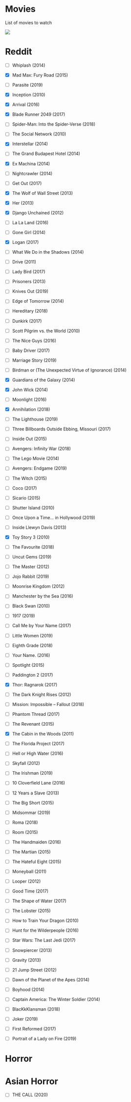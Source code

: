# Movies
List of movies to watch

![](https://i.imgur.com/VgRJuGq.png)

# Reddit
- [ ] Whiplash (2014)

- [x] Mad Max: Fury Road (2015)

- [ ] Parasite (2019)

- [x] Inception (2010)

- [x] Arrival (2016)

- [x] Blade Runner 2049 (2017)

- [ ] Spider-Man: Into the Spider-Verse (2018)

- [ ] The Social Network (2010)

- [x] Interstellar (2014)

- [ ] The Grand Budapest Hotel (2014)

- [x] Ex Machina (2014)

- [ ] Nightcrawler (2014)

- [ ] Get Out (2017)

- [x] The Wolf of Wall Street (2013)

- [x] Her (2013)

- [x] Django Unchained (2012)

- [ ] La La Land (2016)

- [ ] Gone Girl (2014)

- [x] Logan (2017)

- [ ] What We Do in the Shadows (2014)

- [ ] Drive (2011)

- [ ] Lady Bird (2017)

- [ ] Prisoners (2013)

- [ ] Knives Out (2019)

- [ ] Edge of Tomorrow (2014)

- [ ] Hereditary (2018)

- [ ] Dunkirk (2017)

- [ ] Scott Pilgrim vs. the World (2010)

- [ ] The Nice Guys (2016)

- [ ] Baby Driver (2017)

- [ ] Marriage Story (2019)

- [ ] Birdman or (The Unexpected Virtue of Ignorance) (2014)

- [x] Guardians of the Galaxy (2014)

- [x] John Wick (2014)

- [ ] Moonlight (2016)

- [x] Annihilation (2018)

- [ ] The Lighthouse (2019)

- [ ] Three Billboards Outside Ebbing, Missouri (2017)

- [ ] Inside Out (2015)

- [ ] Avengers: Infinity War (2018)

- [ ] The Lego Movie (2014)

- [ ] Avengers: Endgame (2019)

- [ ] The Witch (2015)

- [ ] Coco (2017)

- [ ] Sicario (2015)

- [ ] Shutter Island (2010)

- [ ] Once Upon a Time… in Hollywood (2019)

- [ ] Inside Llewyn Davis (2013)

- [x] Toy Story 3 (2010)

- [ ] The Favourite (2018)

- [ ] Uncut Gems (2019)

- [ ] The Master (2012)

- [ ] Jojo Rabbit (2019)

- [ ] Moonrise Kingdom (2012)

- [ ] Manchester by the Sea (2016)

- [ ] Black Swan (2010)

- [ ] 1917 (2019)

- [ ] Call Me by Your Name (2017)

- [ ] Little Women (2019)

- [ ] Eighth Grade (2018)

- [ ] Your Name. (2016)

- [ ] Spotlight (2015)

- [ ] Paddington 2 (2017)

- [x] Thor: Ragnarok (2017)

- [ ] The Dark Knight Rises (2012)

- [ ] Mission: Impossible – Fallout (2018)

- [ ] Phantom Thread (2017)

- [ ] The Revenant (2015)

- [x] The Cabin in the Woods (2011)

- [ ] The Florida Project (2017)

- [ ] Hell or High Water (2016)

- [ ] Skyfall (2012)

- [ ] The Irishman (2019)

- [ ] 10 Cloverfield Lane (2016)

- [ ] 12 Years a Slave (2013)

- [ ] The Big Short (2015)

- [ ] Midsommar (2019)

- [ ] Roma (2018)

- [ ] Room (2015)

- [ ] The Handmaiden (2016)

- [ ] The Martian (2015)

- [ ] The Hateful Eight (2015)

- [ ] Moneyball (2011)

- [ ] Looper (2012)

- [ ] Good Time (2017)

- [ ] The Shape of Water (2017)

- [ ] The Lobster (2015)

- [ ] How to Train Your Dragon (2010)

- [ ] Hunt for the Wilderpeople (2016)

- [ ] Star Wars: The Last Jedi (2017)

- [ ] Snowpiercer (2013)

- [ ] Gravity (2013)

- [ ] 21 Jump Street (2012)

- [ ] Dawn of the Planet of the Apes (2014)

- [ ] Boyhood (2014)

- [ ] Captain America: The Winter Soldier (2014)

- [ ] BlacKkKlansman (2018)

- [ ] Joker (2019)

- [ ] First Reformed (2017)

- [ ] Portrait of a Lady on Fire (2019)

# Horror


# Asian Horror
- [ ] THE CALL (2020)
